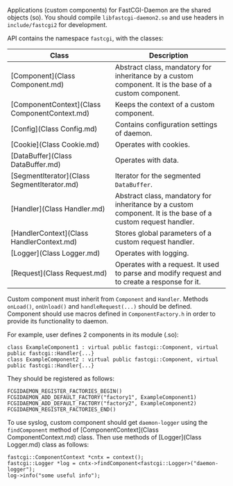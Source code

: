 Applications (custom components) for FastCGI-Daemon are the shared objects (so). You should compile `libfastcgi-daemon2.so` and use headers in `include/fastcgi2` for development.

API contains the namespace `fastcgi`, with the classes:

|**Class**|**Description**|
|---------|------------|
|[Component](Class Component.md)|Abstract class, mandatory for inheritance by a custom component. It is the base of a custom component.|
|[ComponentContext](Class ComponentContext.md)|Keeps the context of a custom component.|
|[Config](Class Config.md)|Contains configuration settings of daemon.|
|[Cookie](Class Cookie.md)|Operates with cookies.|
|[DataBuffer](Class DataBuffer.md)|Operates with data.|
|[SegmentIterator](Class SegmentIterator.md)|Iterator for the segmented `DataBuffer`.|
|[Handler](Class Handler.md)|Abstract class, mandatory for inheritance by a custom component. It is the base of a custom request handler.|
|[HandlerContext](Class HandlerContext.md)|Stores global parameters of a custom request handler.|
|[Logger](Class Logger.md)|Operates with logging.|
|[Request](Class Request.md)|Operates with a request. It used to parse and modify request and to create a response for it.|

Custom component must inherit from `Component` and `Handler`. Methods `onLoad()`, `onUnload()` and `handleRequest(...)` should be defined. Component should use macros defined in `ComponentFactory.h` in order to provide its functionality to daemon.

For example, user defines 2 components in its module (.so):

```
class ExampleComponent1 : virtual public fastcgi::Component, virtual public fastcgi::Handler{...}
class ExampleComponent2 : virtual public fastcgi::Component, virtual public fastcgi::Handler{...}
```

They should be registered as follows:

```
FCGIDAEMON_REGISTER_FACTORIES_BEGIN()
FCGIDAEMON_ADD_DEFAULT_FACTORY("factory1", ExampleComponent1)
FCGIDAEMON_ADD_DEFAULT_FACTORY("factory2", ExampleComponent2)
FCGIDAEMON_REGISTER_FACTORIES_END()
```

To use syslog, custom component should get `daemon-logger` using the `findComponent` method of [ComponentContext](Class ComponentContext.md) class. Then use methods of [Logger](Class Logger.md) class as follows:

```
fastcgi::ComponentContext *cntx = context();
fastcgi::Logger *log = cntx->findComponent<fastcgi::Logger>("daemon-logger");
log->info("some useful info");
```
